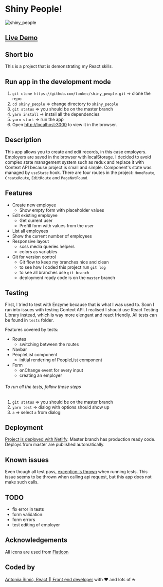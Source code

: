 # Shiny People!

![shiny_people](https://i.ibb.co/QP7CxDL/screencapture-localhost-3000-2020-10-21-19-23-34.png)

## [Live Demo](https://xenodochial-lamport-952060.netlify.app/)

## Short bio

This is a project that is demonstrating my React skills.

## Run app in the development mode

1. `git clone https://github.com/tonkec/shiny_people.git` => clone the repo
2. `cd shiny_people` => change directory to `shiny_people`
3. `git status` => you should be on the master branch
4. `yarn install` => install all the dependencies
5. `yarn start` => run the app
6. Open [http://localhost:3000](http://localhost:3000) to view it in the browser.

## Description

This app allows you to create and edit records, in this case employers. Employers are saved in the browser with localStorage. I decided to avoid complex state management system such as redux and replace it with Context API because project is small and simple. Component's state was managed by `useState` hook. There are four routes in the project: `HomeRoute`, `CreateRoute`, `EditRoute` and `PageNotFound`.

## Features

- Create new employee
  - Show empty form with placeholder values
- Edit existing employee
  - Get current user
  - Prefill form with values from the user
- List all employees
- Show the current number of employees
- Responsive layout
  - scss media queries helpers
  - colors as variables
- Git for version control
  - Git flow to keep my branches nice and clean
  - to see how I coded this project run `git log`
  - to see all branches use `git branch`
  - deployment ready code is on the `master` branch

## Testing

First, I tried to test with Enzyme because that is what I was used to. Soon I ran into issues with testing Context API. I realised I should use React Testing Library instead, which is way more elengant and react friendly. All tests can be found in `tests` folder.

Features covered by tests:

- Routes
  - switching between the routes
- Navbar
- PeopleList component
  - initial rendering of PeopleList component
- Form
  - onChange event for every input
  - creating an employer

###### To run all the tests, follow these steps

1.  `git status` => you should be on the master branch
2.  `yarn test` => dialog with options should show up
3.  `a` => select `a` from dialog

## Deployment

[Project is deployed with Netlify](https://xenodochial-lamport-952060.netlify.app/). Master branch has production ready code. Deploys from master are published automatically.

## Known issues

Even though all test pass, [exception is thrown](https://i.ibb.co/bWPwncb/Screenshot-2020-10-25-at-17-38-06.png) when running tests. This issue seems to be thrown when calling api request, but this app does not make such calls.

## TODO

- fix error in tests
- form validation
- form errors
- test editing of employer

## Acknowledgements

All icons are used from [FlatIcon](https://www.flaticon.com/)

## Coded by

[Antonija Šimić, React || Front end developer](https://github.com/tonkec) with :heart: and lots of :coffee:
